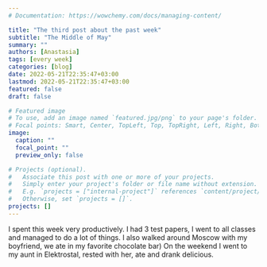```yaml
---
# Documentation: https://wowchemy.com/docs/managing-content/

title: "The third post about the past week"
subtitle: "The Middle of May"
summary: ""
authors: [Anastasia]
tags: [every week]
categories: [blog]
date: 2022-05-21T22:35:47+03:00
lastmod: 2022-05-21T22:35:47+03:00
featured: false
draft: false

# Featured image
# To use, add an image named `featured.jpg/png` to your page's folder.
# Focal points: Smart, Center, TopLeft, Top, TopRight, Left, Right, BottomLeft, Bottom, BottomRight.
image:
  caption: ""
  focal_point: ""
  preview_only: false

# Projects (optional).
#   Associate this post with one or more of your projects.
#   Simply enter your project's folder or file name without extension.
#   E.g. `projects = ["internal-project"]` references `content/project/deep-learning/index.md`.
#   Otherwise, set `projects = []`.
projects: []
---
```


I spent this week very productively. I had 3 test papers, I went to all classes and managed to do a lot of things. I also walked around Moscow with my boyfriend, we ate in my favorite chocolate bar) On the weekend I went to my aunt in Elektrostal, rested with her, ate and drank delicious.
